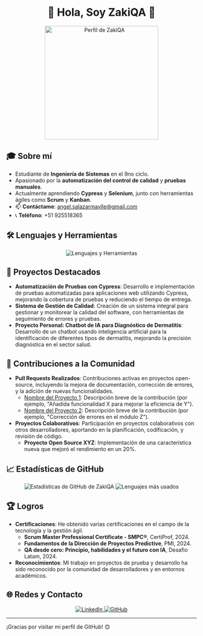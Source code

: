 <div align="center">
  <h1>👋 Hola, Soy ZakiQA 🍫</h1>
</div>

<div align="center">
  <a href="https://postimg.cc/4nQcf1Lj">
    <img src="https://i.postimg.cc/L4r3VCz4/2.png" alt="Perfil de ZakiQA" width="300">
  </a>
</div>

## 🎓 Sobre mí

- Estudiante de **Ingeniería de Sistemas** en el 9no ciclo.
- Apasionado por la **automatización del control de calidad** y **pruebas manuales**.
- Actualmente aprendiendo **Cypress** y **Selenium**, junto con herramientas ágiles como **Scrum** y **Kanban**.
- 📫 **Contáctame**: [angel.salazarmaylle@gmail.com](mailto:angel.salazarmaylle@gmail.com)
- 📞 **Teléfono**: +51 925518365

## 🛠️ Lenguajes y Herramientas

<div align="center">
  <img src="https://skillicons.dev/icons?i=vscode,selenium,spring,py,nodejs,mysql,maven,laravel,java,js,idea,html,cypress,cs,php&perline=8" alt="Lenguajes y Herramientas" />
</div>

## 🚀 Proyectos Destacados

- **Automatización de Pruebas con Cypress**: Desarrollo e implementación de pruebas automatizadas para aplicaciones web utilizando Cypress, mejorando la cobertura de pruebas y reduciendo el tiempo de entrega.
- **Sistema de Gestión de Calidad**: Creación de un sistema integral para gestionar y monitorear la calidad del software, con herramientas de seguimiento de errores y pruebas.
- **Proyecto Personal: Chatbot de IA para Diagnóstico de Dermatitis**: Desarrollo de un chatbot usando inteligencia artificial para la identificación de diferentes tipos de dermatitis, mejorando la precisión diagnóstica en el sector salud.

## 👥 Contribuciones a la Comunidad

- **Pull Requests Realizados**: Contribuciones activas en proyectos open-source, incluyendo la mejora de documentación, corrección de errores, y la adición de nuevas funcionalidades.
  - [Nombre del Proyecto 1](#): Descripción breve de la contribución (por ejemplo, "Añadida funcionalidad X para mejorar la eficiencia de Y").
  - [Nombre del Proyecto 2](#): Descripción breve de la contribución (por ejemplo, "Corrección de errores en el módulo Z").
- **Proyectos Colaborativos**: Participación en proyectos colaborativos con otros desarrolladores, aportando en la planificación, codificación, y revisión de código.
  - **Proyecto Open Source XYZ**: Implementación de una característica nueva que mejoró el rendimiento en un 20%.

## 📈 Estadísticas de GitHub

<div align="center">
  <img src="https://github-readme-stats.vercel.app/api?username=Angelzaki&show_icons=true&theme=radical" alt="Estadísticas de GitHub de ZakiQA" />
  <img src="https://github-readme-stats.vercel.app/api/top-langs/?username=Angelzaki&layout=compact&theme=radical" alt="Lenguajes más usados" />
</div>

## 🏆 Logros

- **Certificaciones**: He obtenido varias certificaciones en el campo de la tecnología y la gestión ágil.
  - **Scrum Master Professional Certificate - SMPC®**, CertiProf, 2024.
  - **Fundamentos de la Dirección de Proyectos Predictive**, PMI, 2024.
  - **QA desde cero: Principio, habilidades y el futuro con IA**, Desafio Latam, 2024.
- **Reconocimientos**: Mi trabajo en proyectos de prueba y desarrollo ha sido reconocido por la comunidad de desarrolladores y en entornos académicos.

## 🌐 Redes y Contacto

<div align="center">
  <a href="https://www.linkedin.com/in/angel-salazar-36236b198/" target="_blank">
    <img src="https://img.shields.io/badge/LinkedIn-0077B5?style=for-the-badge&logo=linkedin&logoColor=white" alt="LinkedIn">
  </a>
  <a href="https://github.com/Angelzaki" target="_blank">
    <img src="https://img.shields.io/badge/GitHub-181717?style=for-the-badge&logo=github&logoColor=white" alt="GitHub">
  </a>
</div>

---

¡Gracias por visitar mi perfil de GitHub! 😊
